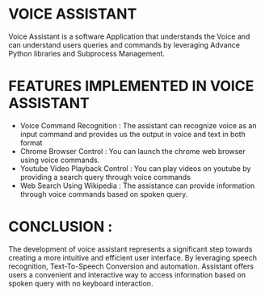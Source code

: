 # VOICE ASSISTANT
Voice Assistant is a software Application that understands the Voice and can understand users queries and commands by leveraging Advance Python libraries and Subprocess Management. 

# FEATURES IMPLEMENTED IN VOICE ASSISTANT
- Voice Command Recognition : The assistant can recognize voice as an input command and provides us the output in voice and text in both format
- Chrome Browser Control : You can launch the chrome web browser using voice commands.
- Youtube Video Playback Control : You can play videos on youtube by providing a search query through voice commands
- Web Search Using Wikipedia : The assistance can provide information through voice commands based on spoken query.

# CONCLUSION : 
The development of voice assistant represents a significant step towards creating a more intuitive and efficient user interface. By leveraging speech recognition, Text-To-Speech Conversion and automation. Assistant offers users a convenient and interactive way to access information based on spoken query with no keyboard interaction.
